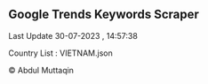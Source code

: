 

## Google Trends Keywords Scraper 
 
Last Update 30-07-2023 , 14:57:38

Country List :
VIETNAM.json



© Abdul Muttaqin 

